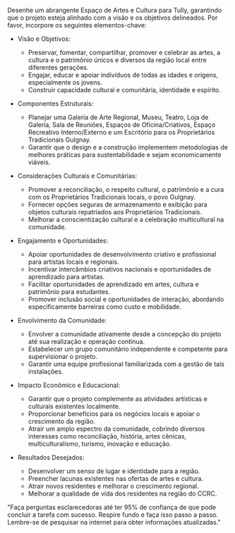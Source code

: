  
Desenhe um abrangente Espaço de Artes e Cultura para Tully, garantindo que o projeto esteja alinhado com a visão e os objetivos delineados. Por favor, incorpore os seguintes elementos-chave:

- Visão e Objetivos:
  - Preservar, fomentar, compartilhar, promover e celebrar as artes, a cultura e o patrimônio únicos e diversos da região local entre diferentes gerações.
  - Engajar, educar e apoiar indivíduos de todas as idades e origens, especialmente os jovens.
  - Construir capacidade cultural e comunitária, identidade e espírito.

- Componentes Estruturais:
  - Planejar uma Galeria de Arte Regional, Museu, Teatro, Loja de Galeria, Sala de Reuniões, Espaços de Oficina/Criativos, Espaço Recreativo Interno/Externo e um Escritório para os Proprietários Tradicionais Gulgnay.
  - Garantir que o design e a construção implementem metodologias de melhores práticas para sustentabilidade e sejam economicamente viáveis.

- Considerações Culturais e Comunitárias:
  - Promover a reconciliação, o respeito cultural, o patrimônio e a cura com os Proprietários Tradicionais locais, o povo Gulgnay.
  - Fornecer opções seguras de armazenamento e exibição para objetos culturais repatriados aos Proprietários Tradicionais.
  - Melhorar a conscientização cultural e a celebração multicultural na comunidade.

- Engajamento e Oportunidades:
  - Apoiar oportunidades de desenvolvimento criativo e profissional para artistas locais e regionais.
  - Incentivar intercâmbios criativos nacionais e oportunidades de aprendizado para artistas.
  - Facilitar oportunidades de aprendizado em artes, cultura e patrimônio para estudantes.
  - Promover inclusão social e oportunidades de interação, abordando especificamente barreiras como custo e mobilidade.

- Envolvimento da Comunidade:
  - Envolver a comunidade ativamente desde a concepção do projeto até sua realização e operação contínua.
  - Estabelecer um grupo comunitário independente e competente para supervisionar o projeto.
  - Garantir uma equipe profissional familiarizada com a gestão de tais instalações.

- Impacto Econômico e Educacional:
  - Garantir que o projeto complemente as atividades artísticas e culturais existentes localmente.
  - Proporcionar benefícios para os negócios locais e apoiar o crescimento da região.
  - Atrair um amplo espectro da comunidade, cobrindo diversos interesses como reconciliação, história, artes cênicas, multiculturalismo, turismo, inovação e educação.

- Resultados Desejados:
  - Desenvolver um senso de lugar e identidade para a região.
  - Preencher lacunas existentes nas ofertas de artes e cultura.
  - Atrair novos residentes e melhorar o crescimento regional.
  - Melhorar a qualidade de vida dos residentes na região do CCRC.

"Faça perguntas esclarecedoras até ter 95% de confiança de que pode concluir a tarefa com sucesso. Respire fundo e faça isso passo a passo. Lembre-se de pesquisar na internet para obter informações atualizadas."
```